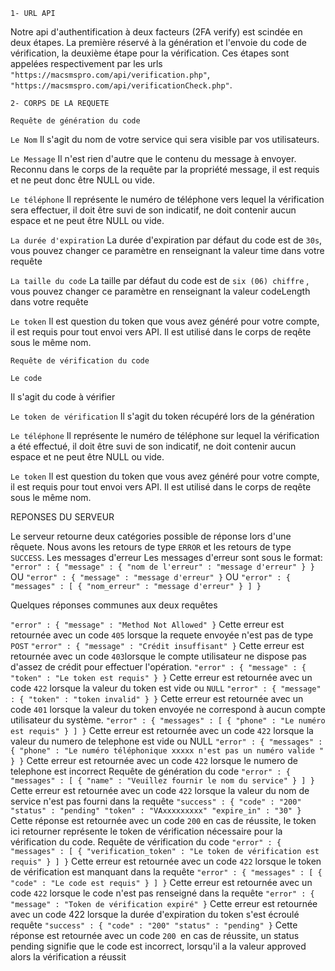 `1- URL API`

Notre api d'authentification à deux facteurs (2FA verify) est scindée en deux étapes. La première réservé à la génération et l'envoie du code de vérification, la deuxième étape pour la vérification. Ces étapes sont appelées respectivement par les urls` "https://macsmspro.com/api/verification.php"`, `"https://macsmspro.com/api/verificationCheck.php"`.


`2- CORPS DE LA REQUETE`


`Requête de génération du code`

`Le Nom`
Il s'agit du nom de votre service qui sera visible par vos utilisateurs.

`Le Message`
Il n'est rien d'autre que le contenu du message à envoyer. Reconnu dans le corps de la requête par la propriété message, il est requis et ne peut donc être NULL ou vide.

`Le téléphone`
Il représente le numéro de téléphone vers lequel la vérification sera effectuer, il doit être suvi de son indicatif, ne doit contenir aucun espace et ne peut être NULL ou vide.

`La durée d'expiration`
La durée d'expiration par défaut du code est de `30s`, vous pouvez changer ce paramètre en renseignant la valeur time dans votre requête

`La taille du code`
La taille par défaut du code est de `six (06) chiffre` , vous pouvez changer ce paramètre en renseignant la valeur codeLength dans votre requête

`Le token`
Il est question du token que vous avez généré pour votre compte, il est requis pour tout envoi vers API. Il est utilisé dans le corps de reqête sous le même nom.

`Requête de vérification du code`

`Le code`

Il s'agit du code à vérifier

`Le token de vérification`
Il s'agit du token récupéré lors de la génération

`Le téléphone`
Il représente le numéro de téléphone sur lequel la vérification a été effectué, il doit être suvi de son indicatif, ne doit contenir aucun espace et ne peut être NULL ou vide.

`Le token`
Il est question du token que vous avez généré pour votre compte, il est requis pour tout envoi vers API. Il est utilisé dans le corps de reqête sous le même nom.



REPONSES DU SERVEUR

Le serveur retourne deux catégories possible de réponse lors d'une rêquete. Nous avons les retours de type `ERROR` et les retours de type `SUCCESS`.
Les messages d'erreur
Les messages d'erreur sont sous le format:
`"error" : {
"message" : {
"nom de l'erreur" : "message d'erreur"
}
}`
OU
`"error" : {
"message" : "message d'erreur"
}`
OU
`"error" : {
"messages" : [
{
"nom_erreur" : "message d'erreur"
}
]
}`

Quelques réponses communes aux deux requêtes

`"error" : {
"message" : "Method Not Allowed"
}`
Cette erreur est retournée avec un code `405` lorsque la requete envoyée n'est pas de type `POST`
`"error" : {
"message" : "Crédit insuffisant"
}`
Cette erreur est retournée avec un code `403`lorsque le compte utilisateur ne dispose pas d'assez de crédit pour effectuer l'opération.
`"error" : {
"message" : {
"token" : "Le token est requis"
}
}`
Cette erreur est retournée avec un code `422` lorsque la valeur du token est vide ou `NULL`
`"error" : {
"message" : {
"token" : "token invalid"
}
}`
Cette erreur est retournée avec un code `401` lorsque la valeur du token envoyée ne correspond à aucun compte utilisateur du système.
`"error" : {
"messages" : [
{
"phone" : "Le numéro est requis"
}
]
}`
Cette erreur est retournée avec un code `422` lorsque la valeur du numero de telephone est vide ou NULL
`"error" : {
"messages" : {
"phone" : "Le numéro téléphonique xxxxx n'est pas un numéro valide "
}
}`
Cette erreur est retournée avec un code `422` lorsque le numero de telephone est incorrect
Requête de génération du code
`"error" : {
"messages" : [
{
"name" : "Veuillez fournir le nom du service"
}
]
}`
Cette erreur est retournée avec un code `422` lorsque la valeur du nom de service n'est pas fourni dans la requête
`"success" : {
"code" : "200"
"status" : "pending"
"token" : "VAxxxxxxxxx"
"expire_in" : "30"
}`
Cette réponse est retournée avec un code `200` en cas de réussite, le token ici retourner représente le token de vérification nécessaire pour la vérification du code.
Requête de vérification du code
`"error" : {
"messages" : [
{
"verification_token" : "Le token de vérification est requis"
}
]
}`
Cette erreur est retournée avec un code `422` lorsque le token de vérification est manquant dans la requête
`"error" : {
"messages" : [
{
"code" : "Le code est requis"
}
]
}`
Cette erreur est retournée avec un code `422` lorsque le code n'est pas renseigné dans la requête
`"error" : {
"message" : "Token de vérification expiré"
}`
Cette erreur est retournée avec un code 422 lorsque la durée d'expiration du token s'est écroulé requête
`"success" : {
"code" : "200"
"status" : "pending"
}`
Cette réponse est retournée avec un code `200 `en cas de réussite, un status pending signifie que le code est incorrect,
lorsqu'il a la valeur approved alors la vérification a réussit







